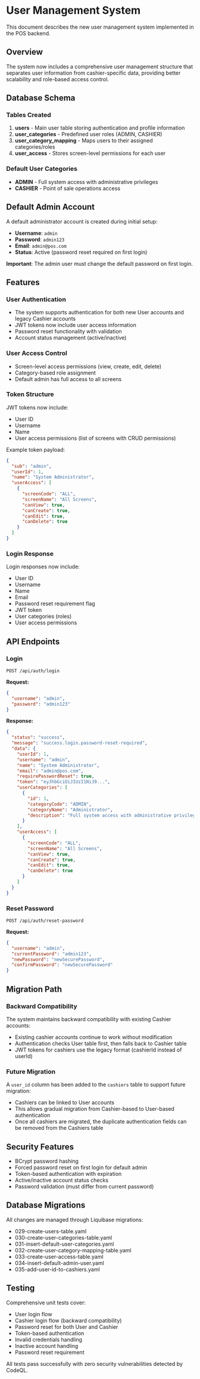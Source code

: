 # User Management System

This document describes the new user management system implemented in the POS backend.

## Overview

The system now includes a comprehensive user management structure that separates user information from cashier-specific data, providing better scalability and role-based access control.

## Database Schema

### Tables Created

1. **users** - Main user table storing authentication and profile information
2. **user_categories** - Predefined user roles (ADMIN, CASHIER)
3. **user_category_mapping** - Maps users to their assigned categories/roles
4. **user_access** - Stores screen-level permissions for each user

### Default User Categories

- **ADMIN** - Full system access with administrative privileges
- **CASHIER** - Point of sale operations access

## Default Admin Account

A default administrator account is created during initial setup:

- **Username**: `admin`
- **Password**: `admin123`
- **Email**: `admin@pos.com`
- **Status**: Active (password reset required on first login)

**Important**: The admin user must change the default password on first login.

## Features

### User Authentication

- The system supports authentication for both new User accounts and legacy Cashier accounts
- JWT tokens now include user access information
- Password reset functionality with validation
- Account status management (active/inactive)

### User Access Control

- Screen-level access permissions (view, create, edit, delete)
- Category-based role assignment
- Default admin has full access to all screens

### Token Structure

JWT tokens now include:
- User ID
- Username
- Name
- User access permissions (list of screens with CRUD permissions)

Example token payload:
```json
{
  "sub": "admin",
  "userId": 1,
  "name": "System Administrator",
  "userAccess": [
    {
      "screenCode": "ALL",
      "screenName": "All Screens",
      "canView": true,
      "canCreate": true,
      "canEdit": true,
      "canDelete": true
    }
  ]
}
```

### Login Response

Login responses now include:
- User ID
- Username
- Name
- Email
- Password reset requirement flag
- JWT token
- User categories (roles)
- User access permissions

## API Endpoints

### Login
```
POST /api/auth/login
```

**Request:**
```json
{
  "username": "admin",
  "password": "admin123"
}
```

**Response:**
```json
{
  "status": "success",
  "message": "success.login.password-reset-required",
  "data": {
    "userId": 1,
    "username": "admin",
    "name": "System Administrator",
    "email": "admin@pos.com",
    "requirePasswordReset": true,
    "token": "eyJhbGciOiJIUzI1NiJ9...",
    "userCategories": [
      {
        "id": 1,
        "categoryCode": "ADMIN",
        "categoryName": "Administrator",
        "description": "Full system access with administrative privileges"
      }
    ],
    "userAccess": [
      {
        "screenCode": "ALL",
        "screenName": "All Screens",
        "canView": true,
        "canCreate": true,
        "canEdit": true,
        "canDelete": true
      }
    ]
  }
}
```

### Reset Password
```
POST /api/auth/reset-password
```

**Request:**
```json
{
  "username": "admin",
  "currentPassword": "admin123",
  "newPassword": "newSecurePassword",
  "confirmPassword": "newSecurePassword"
}
```

## Migration Path

### Backward Compatibility

The system maintains backward compatibility with existing Cashier accounts:
- Existing cashier accounts continue to work without modification
- Authentication checks User table first, then falls back to Cashier table
- JWT tokens for cashiers use the legacy format (cashierId instead of userId)

### Future Migration

A `user_id` column has been added to the `cashiers` table to support future migration:
- Cashiers can be linked to User accounts
- This allows gradual migration from Cashier-based to User-based authentication
- Once all cashiers are migrated, the duplicate authentication fields can be removed from the Cashiers table

## Security Features

- BCrypt password hashing
- Forced password reset on first login for default admin
- Token-based authentication with expiration
- Active/inactive account status checks
- Password validation (must differ from current password)

## Database Migrations

All changes are managed through Liquibase migrations:
- 029-create-users-table.yaml
- 030-create-user-categories-table.yaml
- 031-insert-default-user-categories.yaml
- 032-create-user-category-mapping-table.yaml
- 033-create-user-access-table.yaml
- 034-insert-default-admin-user.yaml
- 035-add-user-id-to-cashiers.yaml

## Testing

Comprehensive unit tests cover:
- User login flow
- Cashier login flow (backward compatibility)
- Password reset for both User and Cashier
- Token-based authentication
- Invalid credentials handling
- Inactive account handling
- Password reset requirement

All tests pass successfully with zero security vulnerabilities detected by CodeQL.
